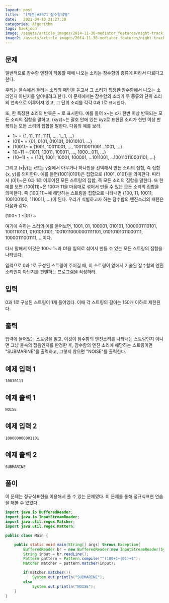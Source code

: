 ```yaml
---
layout: post
title:  "[백준]#2671 잠수함식별"
date:   2021-04-10 21:27:30
categories: Algorithm
tags: baekjoon
image: /assets/article_images/2014-11-30-mediator_features/night-track.JPG
image2: /assets/article_images/2014-11-30-mediator_features/night-track-mobile.JPG
---
```


문제
--------------------

일반적으로 잠수함 엔진이 작동할 때에 나오는 소리는 잠수함의 종류에 따라서 다르다고 한다.

우리는 물속에서 들리는 소리의 패턴을 듣고서 그 소리가 특정한 잠수함에서 나오는 소리인지 아닌지를 알아내려고 한다. 이 문제에서는 잠수함의 소리가 두 종류의 단위 소리의 연속으로 이루어져 있고, 그 단위 소리를 각각 0과 1로 표시한다.

또, 한 특정한 소리의 반복은 ~ 로 표시한다. 예를 들어 x~는 x가 한번 이상 반복되는 모든 소리의 집합을 말하고, (xyz)~는 괄호 안에 있는 xyz로 표현된 소리가 한번 이상 반복되는 모든 소리의 집합을 말한다. 다음의 예를 보라.

- 1~ = {1, 11, 111, 1111, ..., 1...1, ...}
- (01)~ = {01, 0101, 010101, 01010101. ...}
- (1001)~ = {1001, 10011001, ..., 100110011001...1001, ...}
- 10~11 = {1011, 10011, 100011, ..., 1000...011, ...}
- (10~1) ~ = {101, 1001, 10001, 100001, ...1011001, ...100110110001101, ...}

그리고 (x|y)는 x또는 y중에서 아무거나 하나만을 선택해서 만든 소리의 집합, 즉 집합{x, y}를 의미한다. 예를 들면(1001|0101)은 집합으로 {1001, 0101}을 의미한다. 따라서 (0|1)~은 0과 1로 이루어진 모든 스트링의 집합, 즉 모든 소리의 집합을 말한다. 또 한 예를 보면 (100|11)~은 100과 11을 마음대로 섞어서 만들 수 있는 모든 소리의 집합을 의미한다. 즉 (100|11)~에 해당하는 스트링을 집합으로 나타내면 {100, 11, 10011, 100100100, 1110011, ...}이 된다. 우리가 식별하고자 하는 잠수함의 엔진소리의 패턴은 다음과 같다.

(100~ 1 ~|01) ~

여기에 속하는 소리의 예를 들어보면, 1001, 01, 100001, 010101, 1000001110101, 1001110101, 0101010101, 10010110000001111101, 01010101011000111, 10000111001111, ...이다.

다시 말해서 이것은 100~ 1~과 01을 임의로 섞어서 만들 수 있는 모든 스트링의 집합을 나타낸다.

입력으로 0과 1로 구성된 스트링이 주어질 때, 이 스트링이 앞에서 기술된 잠수함의 엔진소리인지 아닌지를 판별하는 프로그램을 작성하라.

입력
---------------------------

0과 1로 구성된 스트링이 1개 들어있다. 이때 각 스트링의 길이는 150개 이하로 제한된다.

출력
----------------

입력에 들어있는 스트링을 읽고, 이것이 잠수함의 엔진소리를 나타내는 스트링인지 아니면 그냥 물속의 잡음인지를 판정한 후, 잠수함의 엔진 소리에 해당하는 스트링이면 "SUBMARINE"을 출력하고, 그렇지 않으면 "NOISE"를 출력한다.

예제 입력 1 
----------------------

```
10010111
```

예제 출력 1 
------------------------

```
NOISE
```

예제 입력 2
----------------------

```
100000000001101
```

예제 출력 2
------------------------

```
SUBMARINE
```

풀이
--------------------------

이 문제는 정규식표현을 이용해서 풀 수 있는 문제였다. 이 문제를 통해 정규식표현 연습을 해볼 수 있었다.

```java
import java.io.BufferedReader;
import java.io.InputStreamReader;
import java.util.regex.Matcher;
import java.util.regex.Pattern;

public class Main {

    public static void main(String[] args) throws Exception{
        BufferedReader br = new BufferedReader(new InputStreamReader(System.in));
        String input = br.readLine();
        Pattern pattern = Pattern.compile("^(100+1+|01)+$");
        Matcher matcher = pattern.matcher(input);

        if(matcher.matches())
            System.out.println("SUBMARINE");
        else
            System.out.println("NOISE");
    }
}
```

